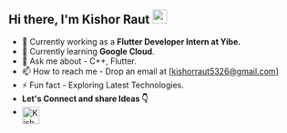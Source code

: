 ## Hi there, I'm Kishor Raut <img src="https://media.giphy.com/media/hvRJCLFzcasrR4ia7z/giphy.gif" width="25px">

- 🔭 Currently working as a <b>Flutter Developer Intern at Yibe.</b>  
- 🌱 Currently learning <b>Google Cloud</b>.
- 💬 Ask me about -  C++, Flutter.
- 📫 How to reach me - Drop an email at [kishorraut5326@gmail.com] 
- ⚡ Fun fact - Exploring Latest Technologies. 
- <b>Let's Connect and share Ideas 👇</b>  
- <a href="https://www.linkedin.com/in/kishor-raut/">
  <img align="left" alt="Kishor's LinkedIn Profile" width="30px" src="https://raw.githubusercontent.com/peterthehan/peterthehan/master/assets/linkedin.svg" />
</a>
